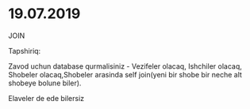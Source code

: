 # 19.07.2019

JOIN


Tapshiriq:

Zavod uchun database qurmalisiniz - Vezifeler olacaq, Ishchiler olacaq, Shobeler olacaq,Shobeler arasinda self join(yeni bir shobe bir neche alt shobeye bolune biler).

Elaveler de ede bilersiz
